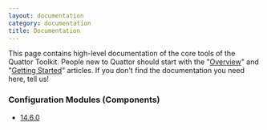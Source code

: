 ```yaml
---
layout: documentation
category: documentation
title: Documentation
---
```


This page contains high-level documentation of the core tools of the Quattor Toolkit.
People new to Quattor should start with the "[Overview](/documentation/2012/06/19/documentation-overview.html)" and "[Getting Started](/documentation/2013/10/01/documentation-getting-started.html)" articles.
If you don't find the documentation you need here, tell us!

### Configuration Modules (Components)
* [14.6.0](/documentation/14.6.0/components/)
